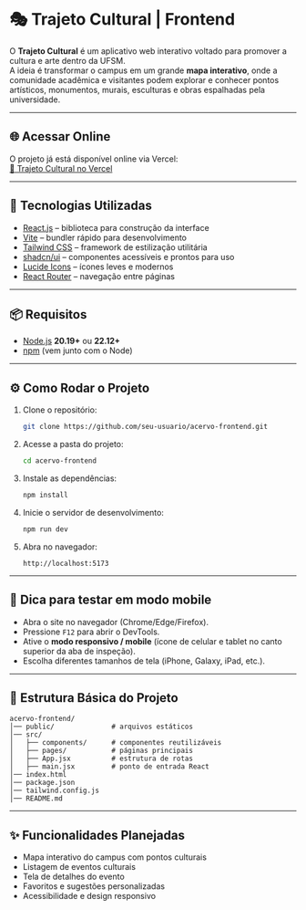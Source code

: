 # 🎭 Trajeto Cultural | Frontend

O **Trajeto Cultural** é um aplicativo web interativo voltado para promover a cultura e arte dentro da UFSM.  
A ideia é transformar o campus em um grande **mapa interativo**, onde a comunidade acadêmica e visitantes podem explorar e conhecer pontos artísticos, monumentos, murais, esculturas e obras espalhadas pela universidade.

---

## 🌐 Acessar Online

O projeto já está disponível online via Vercel:  
[🔗 Trajeto Cultural no Vercel](https://trajeto-cultural-frontend.vercel.app)

---

## 🚀 Tecnologias Utilizadas

- [React.js](https://react.dev/) – biblioteca para construção da interface
- [Vite](https://vitejs.dev/) – bundler rápido para desenvolvimento
- [Tailwind CSS](https://tailwindcss.com/) – framework de estilização utilitária
- [shadcn/ui](https://ui.shadcn.com/) – componentes acessíveis e prontos para uso
- [Lucide Icons](https://lucide.dev/) – ícones leves e modernos
- [React Router](https://reactrouter.com/) – navegação entre páginas

---

## 📦 Requisitos

- [Node.js](https://nodejs.org/) **20.19+** ou **22.12+**
- [npm](https://www.npmjs.com/) (vem junto com o Node)

---

## ⚙️ Como Rodar o Projeto

1. Clone o repositório:
   ```bash
   git clone https://github.com/seu-usuario/acervo-frontend.git
   ````

2. Acesse a pasta do projeto:

   ```bash
   cd acervo-frontend
   ```

3. Instale as dependências:

   ```bash
   npm install
   ```

4. Inicie o servidor de desenvolvimento:

   ```bash
   npm run dev
   ```

5. Abra no navegador:

   ```
   http://localhost:5173
   ```

---

## 📱 Dica para testar em modo mobile

* Abra o site no navegador (Chrome/Edge/Firefox).
* Pressione `F12` para abrir o DevTools.
* Ative o **modo responsivo / mobile** (ícone de celular e tablet no canto superior da aba de inspeção).
* Escolha diferentes tamanhos de tela (iPhone, Galaxy, iPad, etc.).

---

## 📂 Estrutura Básica do Projeto

```
acervo-frontend/
│── public/              # arquivos estáticos
│── src/
│   ├── components/      # componentes reutilizáveis
│   ├── pages/           # páginas principais
│   ├── App.jsx          # estrutura de rotas
│   ├── main.jsx         # ponto de entrada React
│── index.html
│── package.json
│── tailwind.config.js
│── README.md
```

---

## ✨ Funcionalidades Planejadas

* Mapa interativo do campus com pontos culturais
* Listagem de eventos culturais
* Tela de detalhes do evento
* Favoritos e sugestões personalizadas
* Acessibilidade e design responsivo
